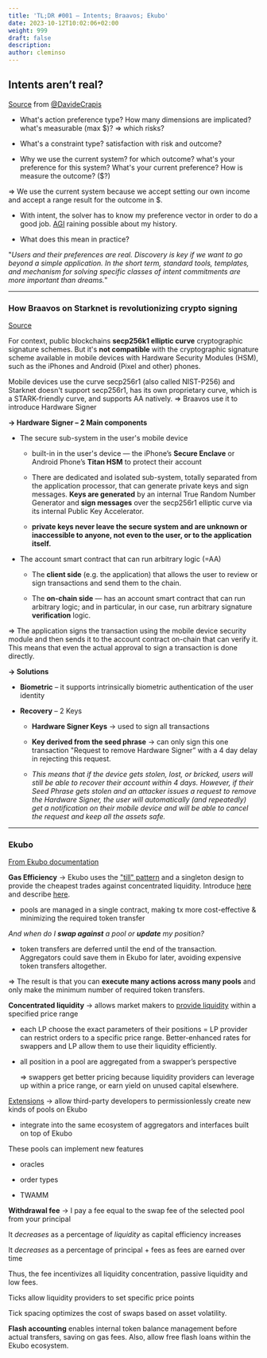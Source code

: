 ```yaml
---
title: 'TL;DR #001 – Intents; Braavos; Ekubo'
date: 2023-10-12T10:02:06+02:00
weight: 999
draft: false
description: 
author: cleminso
---
```


## Intents aren’t real? 

[Source](https://twitter.com/DavideCrapis/status/1684685723742715904) from [@DavideCrapis](https://twitter.com/DavideCrapis)

- What's action preference type? How many dimensions are implicated? what's measurable (max $)? ⇒ which risks?

- What's a constraint type? satisfaction with risk and outcome?

- Why we use the current system? for which outcome? what's your preference for this system? What's your current preference? How is measure the outcome? ($?)

=> We use the current system because we accept setting our own income and accept a range result for the outcome in $.

- With intent, the solver has to know my preference vector in order to do a good job. [AGI](https://actualiteinformatique.fr/intelligence-artificielle/definition-artificial-general-intelligence-agi) raining possible about my history.

- What does this mean in practice?

"*Users and their preferences are real. Discovery is key if we want to go beyond a simple application. In the short term, standard tools, templates, and mechanism for solving specific classes of intent commitments are more important than dreams.*"

--- 

### How Braavos on Starknet is revolutionizing crypto signing
[Source](https://starkware.medium.com/how-starknet-is-revolutionizing-crypto-signing-ba3724077a79)

For context, public blockchains **secp256k1 elliptic curve** cryptographic signature schemes. But it's **not compatible** with the cryptographic signature scheme available in mobile devices with Hardware Security Modules (HSM), such as the iPhones and Android (Pixel and other) phones.

Mobile devices use the curve secp256r1 (also called NIST-P256) and Starknet doesn't support secp256r1, has its own proprietary curve, which is a STARK-friendly curve, and supports AA natively.
⇒ Braavos use it to introduce Hardware Signer

**→ Hardware Signer – 2 Main components**

- The secure sub-system in the user's mobile device

    - built-in in the user's device — the iPhone’s **Secure Enclave** or Android Phone’s **Titan HSM** to protect their account

    - There are dedicated and isolated sub-system, totally separated from the application processor, that can generate private keys and sign messages. **Keys are generated** by an internal True Random Number Generator and **sign messages** over the secp256r1 elliptic curve via its internal Public Key Accelerator.

    - **private keys never leave the secure system and are unknown or inaccessible to anyone, not even to the user, or to the application itself.**

- The account smart contract that can run arbitrary logic (=AA)

    - The **client side** (e.g. the application) that allows the user to review or sign transactions and send them to the chain.

    - The **on-chain side** — has an account smart contract that can run arbitrary logic; and in particular, in our case, run arbitrary signature **verification** logic.

⇒ The application signs the transaction using the mobile device security module and then sends it to the account contract on-chain that can verify it. This means that even the actual approval to sign a transaction is done directly.

**→ Solutions**

- **Biometric** – it supports intrinsically biometric authentication of the user identity

- **Recovery** – 2 Keys

    - **Hardware Signer Keys** → used to sign all transactions

    - **Key derived from the seed phrase** → can only sign this one transaction "Request to remove Hardware Signer” with a 4 day delay in rejecting this request.

    - *This means that if the device gets stolen, lost, or bricked, users will still be able to recover their account within 4 days. However, if their Seed Phrase gets stolen and an attacker issues a request to remove the Hardware Signer, the user will automatically (and repeatedly) get a notification on their mobile device and will be able to cancel the request and keep all the assets safe.*

--- 

### Ekubo

[From Ekubo documentation
](https://docs.ekubo.org/about-ekubo/introduction)

**Gas Efficiency** → Ekubo uses the ["till" pattern](https://docs.ekubo.org/integration-guides/till-pattern) and a singleton design to provide the cheapest trades against concentrated liquidity. Introduce [here](https://www.youtube.com/watch?v=xFp8RlRq0qU) and describe [here](https://github.com/OpenZeppelin/openzeppelin-contracts/issues/4361#issuecomment-1595095135).

- pools are managed in a single contract, making tx more cost-effective & minimizing the required token transfer

*And when do I **swap against** a pool or **update** my position?* 

- token transfers are deferred until the end of the transaction. Aggregators could save them in Ekubo for later, avoiding expensive token transfers altogether.

⇒ The result is that you can **execute many actions across many pools** and only make the minimum number of required token transfers.

**Concentrated liquidity** → allows market makers to [provide liquidity](https://docs.ekubo.org/user-guides/add-liquidity) within a specified price range

- each LP choose the exact parameters of their positions = LP provider can restrict orders to a specific price range. Better-enhanced rates for swappers and LP allow them to use their liquidity efficiently.

- all position in a pool are aggregated from a swapper’s perspective

    ⇒ swappers get better pricing because liquidity providers can leverage up within a price range, or earn yield on unused capital elsewhere.

[Extensions](https://docs.ekubo.org/integration-guides/extensions) → allow third-party developers to permissionlessly create new kinds of pools on Ekubo

- integrate into the same ecosystem of aggregators and interfaces built on top of Ekubo

These pools can implement new features

- oracles

- order types

- TWAMM

**Withdrawal fee** → I pay a fee equal to the swap fee of the selected pool from your principal

It *decreases* as a percentage of *liquidity* as capital efficiency increases

It *decreases* as a percentage of principal + fees as fees are earned over time

Thus, the fee incentivizes all liquidity concentration, passive liquidity and low fees.

Ticks allow liquidity providers to set specific price points

Tick spacing optimizes the cost of swaps based on asset volatility.

**Flash accounting** enables internal token balance management before actual transfers, saving on gas fees. Also, allow free flash loans within the Ekubo ecosystem.
